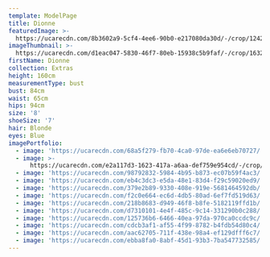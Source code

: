 ```yaml
---
template: ModelPage
title: Dionne
featuredImage: >-
  https://ucarecdn.com/8b3602a9-5cf4-4ee6-90b0-e217080da30d/-/crop/1242x701/0,161/-/preview/
imageThumbnail: >-
  https://ucarecdn.com/d1eac047-5830-46f7-80eb-15938c5b9faf/-/crop/1632x2155/0,0/-/preview/
firstName: Dionne
collection: Extras
height: 160cm
measurementType: bust
bust: 84cm
waist: 65cm
hips: 94cm
size: '8'
shoeSize: '7'
hair: Blonde
eyes: Blue
imagePortfolio:
  - image: 'https://ucarecdn.com/68a5f279-fb70-4ca0-97de-ea6e6eb70727/'
  - image: >-
      https://ucarecdn.com/e2a117d3-1623-417a-a6aa-def759e954cd/-/crop/1242x1495/0,0/-/preview/
  - image: 'https://ucarecdn.com/98792832-5984-4b95-b873-ec07b59f4ac3/'
  - image: 'https://ucarecdn.com/eb4c3dc3-e5da-48e1-83d4-f29c59020ed9/'
  - image: 'https://ucarecdn.com/379e2b89-9330-408e-919e-5681464592db/'
  - image: 'https://ucarecdn.com/f2c0e664-ec6d-4db5-80ad-6ef7fd519d63/'
  - image: 'https://ucarecdn.com/218b8683-d949-46f8-b8fe-5182119ffd1b/'
  - image: 'https://ucarecdn.com/d7310101-4e4f-485c-9c14-331290b0c288/'
  - image: 'https://ucarecdn.com/125736b6-6466-40ea-97da-970ca0ccdc9c/'
  - image: 'https://ucarecdn.com/cdcb3af1-af55-4f99-8782-b4fdb54d80c4/'
  - image: 'https://ucarecdn.com/aac62705-711f-438e-98a4-ef129dfff6c7/'
  - image: 'https://ucarecdn.com/ebba8fa0-8abf-45d1-93b3-7ba547732585/'
---
```


